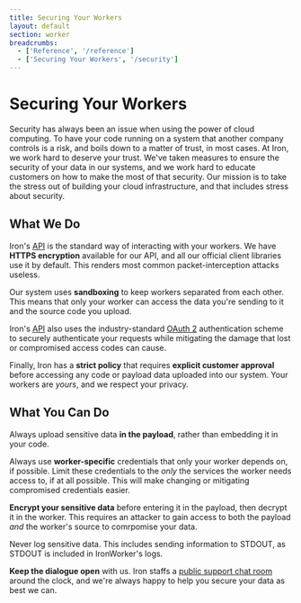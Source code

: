 ```yaml
---
title: Securing Your Workers
layout: default
section: worker
breadcrumbs:
  - ['Reference', '/reference']
  - ['Securing Your Workers', '/security']
---
```


# Securing Your Workers

Security has always been an issue when using the power of cloud computing. To have your code running on a system that another company controls is a risk, and boils down to a matter of trust, in most cases. At Iron, we work hard to deserve your trust. We've taken measures to ensure the security of your data in our systems, and we work hard to educate customers on how to make the most of that security. Our mission is to take the stress out of building your cloud infrastructure, and that includes stress about security.

## What We Do

Iron's [API](/worker/reference/api) is the standard way of interacting with your workers. We have **HTTPS encryption** available for our API, and all our official client libraries use it by default. This renders most common packet-interception attacks useless.

Our system uses **sandboxing** to keep workers separated from each other. This means that only your worker can access the data you're sending to it and the source code you upload.

Iron's [API](/worker/refrence/api) also uses the industry-standard [OAuth 2](http://www.oauth.net/2/) authentication scheme to securely authenticate your requests while mitigating the damage that lost or compromised access codes can cause.

Finally, Iron has a **strict policy** that requires **explicit customer approval** before accessing any code or payload data uploaded into our system. Your workers are *yours*, and we respect your privacy.

## What You Can Do

Always upload sensitive data **in the payload**, rather than embedding it in your code.

Always use **worker-specific** credentials that only your worker depends on, if possible. Limit these credentials to the *only* the services the worker needs access to, if at all possible. This will make changing or mitigating compromised credentials easier.

**Encrypt your sensitive data** before entering it in the payload, then decrypt it in the worker. This requires an attacker to gain access to both the payload *and* the worker's source to comrpomise your data.

Never log sensitive data. This includes sending information to STDOUT, as STDOUT is included in IronWorker's logs.

**Keep the dialogue open** with us. Iron staffs a [public support chat room](http://www.hipchat.com/gNWgTiqIC) around the clock, and we're always happy to help you secure your data as best we can.
